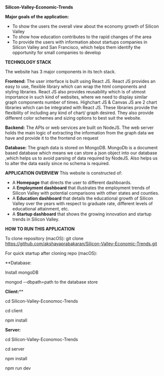 **Silicon-Valley-Economic-Trends**

**Major goals of the application:**

- To show the users the overall view about the economy growth of Silicon Valley
- To show how education contributes to the rapid changes of the area
- To provide the users with information about startups companies in Silicon Valley and San Francisco, which helps them identify the opportunity for small companies to develop

**TECHNOLOGY STACK**

The website has 3 major components in its tech stack.

**Frontend:**
	The user interface is built using React JS. React JS provides an easy to use, flexible library which can wrap the html components and styling libraries. React JS also provides reusability which is of utmost importance in such kind of websites, where we need to display similar graph components number of times.
	Highchart JS & Canvas JS are 2 chart libraries which can be integrated with React JS. These libraries provide the flexibility of including any kind of chart/ graph desired. They also provide different color schemes and sizing options to best suit the website.

**Backend:**
	The APIs or web services are built on NodeJS. The web server holds the main logic of extracting the information from the graph data we have and provide it to the frontend on request 

**Database:**
	The graph data is stored on MongoDB. MongoDb is a document based database which means we can store a json object into our database ,which helps us to avoid parsing of data required by NodeJS. Also helps us to alter the data easily since no schema is required.

**APPLICATION OVERVIEW**
This website is constructed of:
- A **Homepage** that directs the user to different dashboards.
- A **Employment dashboard** that illustrates the employment trends of Silicon Valley with potential comparisons with other states and counties.
- A **Education dashboard** that details the educational growth of Silicon Valley over the years with respect to graduate rate, different levels of educational attainment, etc.
- A **Startup dashboard** that shows the growing innovation and startup trends in Silicon Valley.

**HOW TO RUN THIS APPLICATION**

To clone repository (macOS):
git clone https://github.com/akshayaprabakaran/Silicon-Valley-Economic-Trends.git


For quick startup after cloning repo (macOS):

**Database:

Install mongoDB

mongod --dbpath=path to the database store

  
**Client:****

cd Silicon-Valley-Economoc-Trends

cd client 

npm install 

**Server:**

cd Silicon-Valley-Economoc-Trends

cd server 

npm install

npm run dev

